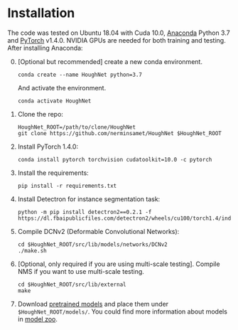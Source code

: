 # Installation


The code was tested on Ubuntu 18.04 with Cuda 10.0, [Anaconda](https://www.anaconda.com/download) Python 3.7 and [PyTorch]((http://pytorch.org/)) v1.4.0.
NVIDIA GPUs are needed for both training and testing.
After installing Anaconda:

0. [Optional but recommended] create a new conda environment.

    ~~~
    conda create --name HoughNet python=3.7
    ~~~
    And activate the environment.

    ~~~
    conda activate HoughNet
    ~~~

1. Clone the repo:

    ~~~
    HoughNet_ROOT=/path/to/clone/HoughNet
    git clone https://github.com/nerminsamet/HoughNet $HoughNet_ROOT
    ~~~

2. Install PyTorch 1.4.0:

    ~~~
    conda install pytorch torchvision cudatoolkit=10.0 -c pytorch
    ~~~

3. Install the requirements:

    ~~~
    pip install -r requirements.txt
    ~~~

4. Install Detectron for instance segmentation task:

    ~~~
    python -m pip install detectron2==0.2.1 -f https://dl.fbaipublicfiles.com/detectron2/wheels/cu100/torch1.4/index.html
    ~~~

5. Compile DCNv2 (Deformable Convolutional Networks):

    ~~~
    cd $HoughNet_ROOT/src/lib/models/networks/DCNv2
    ./make.sh
    ~~~

6. [Optional, only required if you are using multi-scale testing].
Compile NMS if you want to use multi-scale testing.

    ~~~
    cd $HoughNet_ROOT/src/lib/external
    make
    ~~~

7. Download [pretrained models](https://drive.google.com/drive/folders/1RGpb7trcdyWDKxAppxKV8dRLxwUxSosN?usp=sharing) and place them under `$HoughNet_ROOT/models/`.
You could find more information about models in [model zoo](MODEL_ZOO.md).
